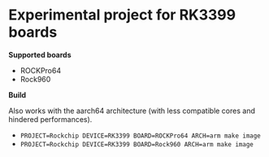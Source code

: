 # Experimental project for RK3399 boards

**Supported boards**

* ROCKPro64
* Rock960

**Build**

Also works with the aarch64 architecture (with less compatible cores and hindered performances).

* `PROJECT=Rockchip DEVICE=RK3399 BOARD=ROCKPro64 ARCH=arm make image`
* `PROJECT=Rockchip DEVICE=RK3399 BOARD=Rock960 ARCH=arm make image`
